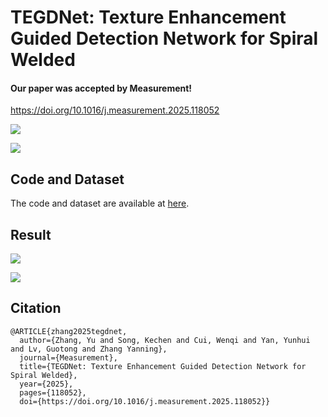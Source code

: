 # TEGDNet: Texture Enhancement Guided Detection Network for Spiral Welded
#### Our paper was accepted by Measurement!
https://doi.org/10.1016/j.measurement.2025.118052

![](D:\0video\IMG1.png)



![](D:\0video\IMG2.png)



## Code and Dataset
The code and dataset are available at [here]().

## Result

![](D:\0video\IMG3.png)



![](D:\0video\IMG4.png)

## Citation
```
@ARTICLE{zhang2025tegdnet,
  author={Zhang, Yu and Song, Kechen and Cui, Wenqi and Yan, Yunhui and Lv, Guotong and Zhang Yanning},
  journal={Measurement}, 
  title={TEGDNet: Texture Enhancement Guided Detection Network for Spiral Welded}, 
  year={2025},
  pages={118052},
  doi={https://doi.org/10.1016/j.measurement.2025.118052}}
```